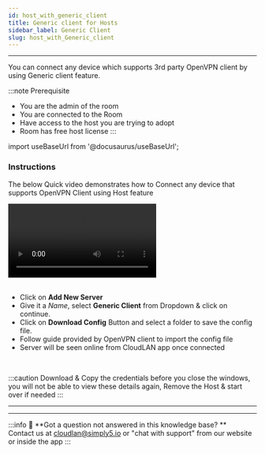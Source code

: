 ```yaml
---
id: host_with_generic_client
title: Generic client for Hosts
sidebar_label: Generic Client
slug: host_with_Generic_client
---
```

---

You can connect any device which supports 3rd party OpenVPN client by using Generic client feature. 

:::note Prerequisite
- You are the admin of the room
- You are connected to the Room
- Have access to the host you are trying to adopt
- Room has free host license
:::

import useBaseUrl from '@docusaurus/useBaseUrl';


### Instructions

The below Quick video demonstrates how to Connect any device that supports OpenVPN Client using Host feature

<div className = "iframe_container">
  <video className="responsive-iframe" src={useBaseUrl("videos/Download_ovpn_config.mp4")} title="Download OpenVPN Config File" autoPlay="true" controls></video>
</div>


<br />

- Click on **Add New Server**
- Give it a *Name*, select **Generic Client** from Dropdown & click on continue.
- Click on **Download Config** Button and select a folder to save the config file.
- Follow guide provided by OpenVPN client to import the config file 
- Server will be seen online from CloudLAN app once connected

<br />

:::caution
Download & Copy the credentials before you close the windows, you will not be able to view these details again, Remove the Host & start over if needed
:::



---
---
:::info
:information_desk_person: **Got a question not answered in this knowledge base? ** <br />
Contact us at [cloudlan@simply5.io](mailto:cloudlan@simply5.io) or "chat with support" from our website or inside the app
:::